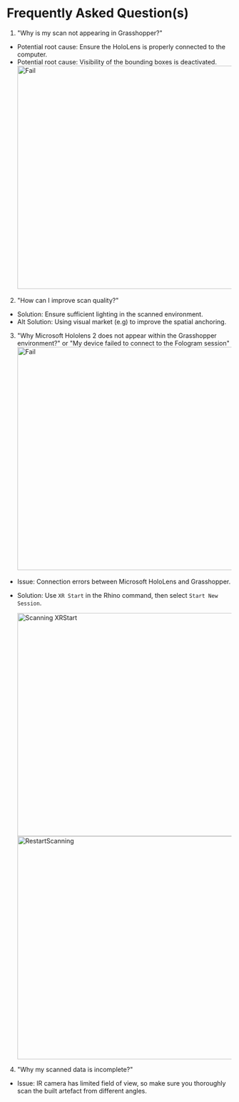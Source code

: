# Frequently Asked Question(s)
1. "Why is my scan not appearing in Grasshopper?"
- Potential root cause: Ensure the HoloLens is properly connected to the computer.
- Potential root cause: Visibility of the bounding boxes is deactivated. 
   <img src="https://github.com/LoyWeiWin/Grasshopper_3DScanning/blob/main/Assets/Img/IMG_ActivateScanningVisibility.png?raw=true" alt="Fail" width="500">


2. "How can I improve scan quality?"
- Solution: Ensure sufficient lighting in the scanned environment.
- Alt Solution: Using visual market (e.g) to improve the spatial anchoring.

3. "Why Microsoft Hololens 2 does not appear within the Grasshopper environment?" or "My device failed to connect to the Fologram session"  
   <img src="https://github.com/LoyWeiWin/Grasshopper_3DScanning/blob/main/Assets/Img/IMG_Fologram_Fail1.png?raw=true" alt="Fail" width="500">

- Issue: Connection errors between Microsoft HoloLens and Grasshopper. 
- Solution: Use `XR Start` in the Rhino command, then select `Start New Session`. 

   <img src="https://github.com/LoyWeiWin/Grasshopper_3DScanning/blob/main/Assets/Img/IMG_Fologram_Fail1_Solution1.1.png?raw=true" alt="Scanning XRStart" width="500">  
   <img src="https://github.com/LoyWeiWin/Grasshopper_3DScanning/blob/main/Assets/Img/IMG_Fologram_Fail1_Solution1.2.png?raw=true" alt="RestartScanning" width="500">

4. "Why my scanned data is incomplete?"
- Issue: IR camera has limited field of view, so make sure you thoroughly scan the built artefact from different angles. 